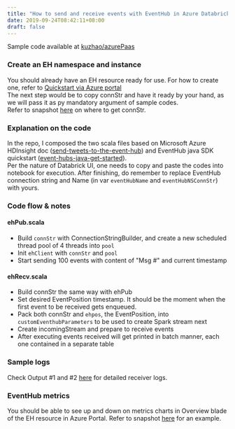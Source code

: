 ```yaml
---
title: "How to send and receive events with EventHub in Azure Databricks"
date: 2019-09-24T08:42:11+08:00
draft: false
---
```

Sample code available at [kuzhao/azurePaas](https://github.com/kuzhao/azurePaas/tree/master/databricks/scala-eventhub)

### Create an EH namespace and instance  
You should already have an EH resource ready for use. For how to create one, refer to [Quickstart via Azure portal](https://docs.microsoft.com/en-in/azure/event-hubs/event-hubs-create#create-an-event-hubs-namespace)  
The next step would be to copy connStr and have it ready by your hand, as we will pass it as py mandatory argument of sample codes.  
Refer to snapshot [here](https://github.com/kuzhao/azurePaas/tree/master/eventhub/send_recv_offset/getEHconnStr.png) on where to get connStr.

###  Explanation on the code  
In the repo, I composed the two scala files based on Microsoft Azure HDInsight doc ([send-tweets-to-the-event-hub](https://docs.microsoft.com/en-us/azure/hdinsight/spark/apache-spark-eventhub-streaming)) and EventHub java SDK quickstart ([event-hubs-java-get-started](https://docs.microsoft.com/en-us/azure/event-hubs/event-hubs-java-get-started-send)).  
Per the nature of Databrick UI, one needs to copy and paste the codes into notebook for execution. After finishing, do remember to replace EventHub connection string and Name \(in var `eventHubName` and `eventHubNSConnStr`\) with yours.

### Code flow & notes  
#### ehPub.scala  
* Build `connStr` with ConnectionStringBuilder, and create a new scheduled thread pool of 4 threads into `pool`  
* Init `ehClient` with `connStr` and `pool`   
* Start sending 100 events with content of "Msg #" and current timestamp  
#### ehRecv.scala  
* Build connStr the same way with ehPub  
* Set desired EventPosition timestamp. It should be the moment when the first event to be received gets enqueued.  
* Pack both connStr and `ehpos`, the EventPosition, into `customEventhubParameters` to be used to create Spark stream next  
* Create incomingStream and prepare to receive events  
* After executing events received will get printed in batch manner, each one contained in a separate table

### Sample logs  
Check Output #1 and #2 [here](https://github.com/kuzhao/azurePaas/tree/master/databricks/scala-eventhub) for detailed receiver logs.

### EventHub metrics  
You should be able to see up and down on metrics charts in Overview blade of the EH resource in Azure Portal. Refer to snapshot [here](https://github.com/kuzhao/azurePaas/tree/master/eventhub/send_recv_offset/EHmetrics.png) for an example.
